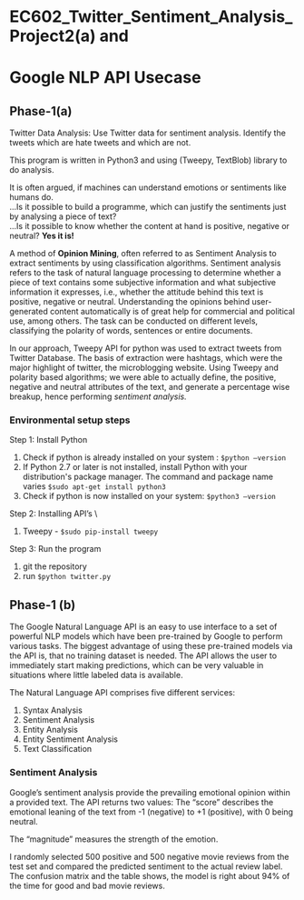 # EC602_Twitter_Sentiment_Analysis_Project2(a) and 
# Google NLP API Usecase

## Phase-1(a)
Twitter Data Analysis: Use Twitter data for sentiment analysis. Identify the tweets which are hate tweets and which are not. 

This program is written in Python3 and using (Tweepy, TextBlob) library to do analysis. 

It is often argued, if machines can understand emotions or sentiments like humans do. \
...Is it possible to build a programme, which can justify the sentiments just by analysing a piece of text? \
...Is it possible to know whether the content at hand is positive, negative or neutral? **Yes it is!** 

A method of **Opinion Mining**, often referred to as Sentiment Analysis to extract sentiments by using classification algorithms. Sentiment analysis refers to the task of natural language processing to determine whether a piece of text contains some subjective information and what subjective information it expresses, i.e., whether the attitude behind this text is positive, negative or neutral. Understanding the opinions behind user-generated content automatically is of great help for commercial and political use, among others. The task can be conducted on different levels, classifying the polarity of words, sentences or entire documents.

In our approach, Tweepy API for python was used to extract tweets from Twitter Database. The basis of extraction were hashtags, which were the major highlight of twitter, the microblogging website. Using Tweepy and polarity based algorithms; we were able to actually define, the positive, negative and neutral attributes of the text, and generate a percentage wise breakup, hence performing *sentiment analysis.*

### Environmental setup steps

Step 1: Install Python
1.	Check if python is already installed on your system : `$python –version`
2.	If Python 2.7 or later is not installed, install Python with your distribution's package manager. The command and package name varies
`$sudo apt-get install python3`
3.	Check if python is now installed on your system: `$python3 –version`

Step 2: Installing API’s \
1.	Tweepy - `$sudo pip-install tweepy`

Step 3: Run the program
1. git the repository
2. run `$python twitter.py`


## Phase-1 (b)

The Google Natural Language API is an easy to use interface to a set of powerful NLP models which have been pre-trained by Google to perform various tasks. The biggest advantage of using these pre-trained models via the API is, that no training dataset is needed. The API allows the user to immediately start making predictions, which can be very valuable in situations where little labeled data is available.

The Natural Language API comprises five different services:
1. Syntax Analysis
2. Sentiment Analysis
3. Entity Analysis
4. Entity Sentiment Analysis
5. Text Classification

### Sentiment Analysis
Google’s sentiment analysis provide the prevailing emotional opinion within a provided text. The API returns two values: The “score” describes the emotional leaning of the text from -1 (negative) to +1 (positive), with 0 being neutral.

The “magnitude” measures the strength of the emotion.

I randomly selected 500 positive and 500 negative movie reviews from the test set and compared the predicted sentiment to the actual review label. The confusion matrix and the table shows, the model is right about 94% of the time for good and bad movie reviews. 
